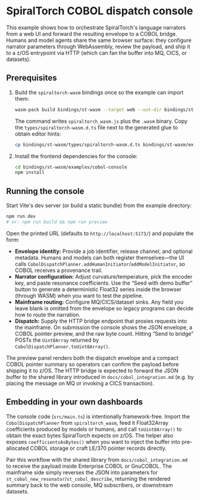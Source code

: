 # SpiralTorch COBOL dispatch console

This example shows how to orchestrate SpiralTorch's language narrators from a web UI and
forward the resulting envelope to a COBOL bridge. Humans and model agents share the same
browser surface: they configure narrator parameters through WebAssembly, review the payload,
and ship it to a z/OS entrypoint via HTTP (which can fan the buffer into MQ, CICS, or
datasets).

## Prerequisites

1. Build the `spiraltorch-wasm` bindings once so the example can import them:

   ```bash
   wasm-pack build bindings/st-wasm --target web --out-dir bindings/st-wasm/examples/pkg
   ```

   The command writes `spiraltorch_wasm.js` plus the `.wasm` binary. Copy the
   `types/spiraltorch-wasm.d.ts` file next to the generated glue to obtain editor hints:

   ```bash
   cp bindings/st-wasm/types/spiraltorch-wasm.d.ts bindings/st-wasm/examples/pkg/
   ```

2. Install the frontend dependencies for the console:

   ```bash
   cd bindings/st-wasm/examples/cobol-console
   npm install
   ```

## Running the console

Start Vite's dev server (or build a static bundle) from the example directory:

```bash
npm run dev
# or: npm run build && npm run preview
```

Open the printed URL (defaults to `http://localhost:5173/`) and populate the form:

* **Envelope identity:** Provide a job identifier, release channel, and optional metadata.
  Humans and models can both register themselves—the UI calls
  `CobolDispatchPlanner.addHumanInitiator`/`addModelInitiator`, so COBOL receives a
  provenance trail.
* **Narrator configuration:** Adjust curvature/temperature, pick the encoder key, and paste
  resonance coefficients. Use the “Seed with demo buffer” button to generate a deterministic
  Float32 series inside the browser (through WASM) when you want to test the pipeline.
* **Mainframe routing:** Configure MQ/CICS/dataset sinks. Any field you leave blank is
  omitted from the envelope so legacy programs can decide how to route the narration.
* **Dispatch:** Supply the HTTP bridge endpoint that proxies requests into the mainframe. On
  submission the console shows the JSON envelope, a COBOL pointer preview, and the raw byte
  count. Hitting “Send to bridge” POSTs the `Uint8Array` returned by
  `CobolDispatchPlanner.toUint8Array()`.

The preview panel renders both the dispatch envelope and a compact COBOL pointer summary so
operators can confirm the payload before shipping it to z/OS. The HTTP bridge is expected to
forward the JSON buffer to the shared library introduced in `docs/cobol_integration.md`
(e.g. by placing the message on MQ or invoking a CICS transaction).

## Embedding in your own dashboards

The console code (`src/main.ts`) is intentionally framework-free. Import the
`CobolDispatchPlanner` from `spiraltorch_wasm`, feed it Float32Array coefficients produced by
models or humans, and call `toUint8Array()` to obtain the exact bytes SpiralTorch expects on
z/OS. The helper also exposes `coefficientsAsBytes()` when you want to inject the buffer into
pre-allocated COBOL storage or craft LE/370 pointer records directly.

Pair this workflow with the shared library from `docs/cobol_integration.md` to receive the
payload inside Enterprise COBOL or GnuCOBOL. The mainframe side simply reverses the JSON into
parameters for `st_cobol_new_resonator`/`st_cobol_describe`, returning the rendered summary
back to the web console, MQ subscribers, or downstream datasets.
